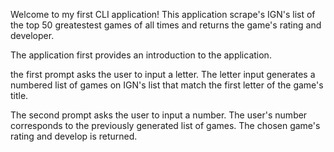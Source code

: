 Welcome to my first CLI application!
This application scrape's IGN's list of the top 50 greatestest games of all times and returns the game's rating and developer.

The application first provides an introduction to the application.

the first prompt asks the user to input a letter.
The letter input generates a numbered list of games on IGN's list that match the first letter of the game's title.

The second prompt asks the user to input a number.
The user's number corresponds to the previously generated list of games. The chosen game's rating and develop is returned.
